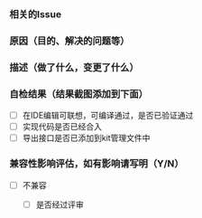 ### 相关的Issue

### 原因（目的、解决的问题等）

### 描述（做了什么，变更了什么）

### 自检结果（结果截图添加到下面）

- [ ] 在IDE编辑可联想，可编译通过，是否已验证通过
- [ ] 实现代码是否已经合入
- [ ] 导出接口是否已添加到kit管理文件中

### 兼容性影响评估，如有影响请写明（Y/N）

- [ ] 不兼容
  - [ ] 是否经过评审

